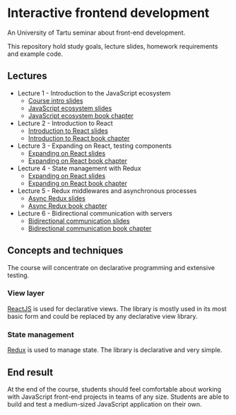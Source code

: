 # Interactive frontend development

An University of Tartu seminar about front-end development.

This repository hold study goals, lecture slides, homework requirements and
example code.

## Lectures

* Lecture 1 - Introduction to the JavaScript ecosystem
  * [Course intro slides](https://urmastalimaa.github.io/interactive-frontend-development/slides/intro.html)
  * [JavaScript ecosystem slides](https://urmastalimaa.github.io/interactive-frontend-development/slides/js_ecosystem.html)
  * [JavaScript ecosystem book chapter](https://urmastalimaa.github.io/interactive-frontend-development/book/lecture_1/)
* Lecture 2 - Introduction to React
  * [Introduction to React slides](https://urmastalimaa.github.io/interactive-frontend-development/slides/react_intro.html)
  * [Introduction to React book chapter](https://urmastalimaa.github.io/interactive-frontend-development/book/lecture_2/)
* Lecture 3 - Expanding on React, testing components
  * [Expanding on React slides](https://urmastalimaa.github.io/interactive-frontend-development/slides/react_2.html)
  * [Expanding on React book chapter](https://urmastalimaa.github.io/interactive-frontend-development/book/lecture_3/)
* Lecture 4 - State management with Redux
  * [Expanding on React slides](https://urmastalimaa.github.io/interactive-frontend-development/slides/redux.html)
  * [Expanding on React book chapter](https://urmastalimaa.github.io/interactive-frontend-development/book/lecture_4/)
* Lecture 5 - Redux middlewares and asynchronous processes
  * [Async Redux slides](https://urmastalimaa.github.io/interactive-frontend-development/slides/redux_async.html)
  * [Async Redux book chapter](https://urmastalimaa.github.io/interactive-frontend-development/book/lecture_5/)
* Lecture 6 - Bidirectional communication with servers
  * [Bidirectional communication slides](https://urmastalimaa.github.io/interactive-frontend-development/slides/bidirectional.html)
  * [Bidirectional communication book chapter](https://urmastalimaa.github.io/interactive-frontend-development/book/lecture_6/)

## Concepts and techniques
The course will concentrate on declarative programming and extensive testing.

### View layer
[ReactJS](https://reactjs.org/) is used for declarative views.
The library is mostly used in its most basic form and could be replaced by any declarative view library.

### State management
[Redux](https://redux.js.org/) is used to manage state.
The library is declarative and very simple.

## End result
At the end of the course, students should feel comfortable about working with
JavaScript front-end projects in teams of any size. Students are able to build
and test a medium-sized JavaScript application on their own.
